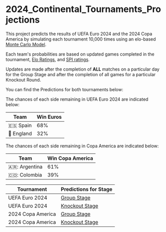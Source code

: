 # 2024_Continental_Tournaments_Projections
This project predicts the results of UEFA Euro 2024 and the 2024 Copa America by simulating each tournament 10,000 times using an elo-based [Monte Carlo Model](https://en.wikipedia.org/wiki/Monte_Carlo_method). <br>

Each team's probabilities are based on updated games completed in the tournament, [Elo Ratings](http://www.eloratings.net/), and [SPI ratings](https://projects.fivethirtyeight.com/soccer-api/international/spi_global_rankings_intl.csv).

Updates are made after the completion of **ALL** matches on a particular day for the Group Stage and after the completion of all games for a particular Knockout Round.


You can find the Predictions for both tournaments below:

The chances of each side remaining in UEFA Euro 2024 are indicated below:

Team | Win Euros
--- | ---
:es: Spain| 68%
:england: England| 32%

The chances of each side remaining in Copa America are indicated below:

Team | Win Copa America
--- | ---
🇦🇷: Argentina| 61%
🇨🇴: Colombia| 39%

Tournament | Predictions for Stage
--- | --- 
UEFA Euro 2024 | [Group Stage](https://github.com/salikfaisal/2024_Continental_Tournaments_Projections/blob/main/Euros_Group_Stage_Forecast_Results.csv)
UEFA Euro 2024 | [Knockout Stage](https://github.com/salikfaisal/2024_Continental_Tournaments_Projections/blob/main/Euros_Knockout_Stage_Forecast_Results.csv)
2024 Copa America| [Group Stage](https://github.com/salikfaisal/2024_Continental_Tournaments_Projections/blob/main/Copa_America_Group_Stage_Forecast_Results.csv)
2024 Copa America | [Knockout Stage](https://github.com/salikfaisal/2024_Continental_Tournaments_Projections/blob/main/Copa_America_Knockout_Stage_Forecast_Results.csv)

